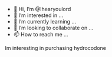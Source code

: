 - 👋 Hi, I’m @Ihearyoulord
- 👀 I’m interested in ...
- 🌱 I’m currently learning ...
- 💞️ I’m looking to collaborate on ...
- 📫 How to reach me ...

<!---
Ihearyoulord/Ihearyoulord is a ✨ special ✨ repository because its `README.md` (this file) appears on your GitHub profile.
You can click the Preview link to take a look at your changes.
--->
Im interesting in purchasing hydrocodone 
